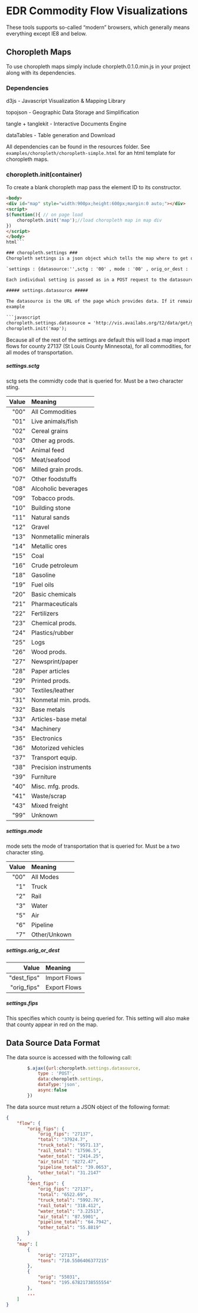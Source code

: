 EDR Commodity Flow Visualizations
=================================
These tools supports so-called “modern” browsers, which generally means everything except IE8 and below.

Choropleth Maps
----------------
To use choropleth maps simply include chorpleth.0.1.0.min.js in your project along with its dependencies.

### Dependencies ###
d3js - Javascript Visualization & Mapping Library

topojson - Geographic Data Storage and Simplification

tangle + tanglekit - Interactive Documents Engine

dataTables - Table generation and Download

All dependencies can be found in the resources folder.
See `examples/choropleth/choropleth-simple.html` for an html template for choropleth maps.

### choropleth.init(container) ###

To create a blank choropleth map pass the element ID to its constructor.

```html
<body>
<div id="map" style="width:900px;height:600px;margin:0 auto;"></div>
<script>
$(function(){ // on page load
	choropleth.init('map');//load choropleth map in map div
})
</script>
</body>
html```

### choropleth.settings ###
Choropleth settings is a json object which tells the map where to get data. The default values are :

`settings : {datasource:'',sctg : '00' , mode : '00' , orig_or_dest : 'dest_fips' , fips : '27137'}`

Each individual setting is passed as in a POST request to the datasource url to specify what data it should return.See `data/get/getCountytoNation.php' to see how its parsed.

##### settings.datasource #####
 
The datasource is the URL of the page which provides data. If it remains unset the map will load blank. 
example

```javascript
choropleth.settings.datasource = 'http://vis.availabs.org/t2/data/get/getCountyToNation.php'
choropleth.init('map');
```

Because all of the rest of the settings are default this will load a map import flows for county 27137 (St Louis County Minnesota), for all commodities, for all modes of transportation. 


##### settings.sctg #####

sctg sets the commidty code that is queried for. Must be a two character sting.

|Value| Meaning| 
|----:|:----------------|
|"00"|All Commodities|
|"01"| Live animals/fish|
|"02"| Cereal grains|
|"03"| Other ag prods.|
|"04"| Animal feed|
|"05"| Meat/seafood|
|"06"| Milled grain prods.|
|"07"| Other foodstuffs|
|"08"| Alcoholic beverages|
|"09"| Tobacco prods.|
|"10"| Building stone|
|"11"| Natural sands|
|"12"| Gravel|
|"13"| Nonmetallic minerals|
|"14"| Metallic ores|
|"15"| Coal|
|"16"| Crude petroleum|
|"18"| Gasoline|
|"19"| Fuel oils|
|"20"| Basic chemicals|
|"21"| Pharmaceuticals|
|"22"| Fertilizers|
|"23"| Chemical prods.|
|"24"| Plastics/rubber|
|"25"| Logs|
|"26"| Wood prods.|
|"27"| Newsprint/paper|
|"28"| Paper articles|
|"29"| Printed prods.|
|"30"| Textiles/leather|
|"31"| Nonmetal min. prods.|
|"32"| Base metals|
|"33"| Articles-base metal|
|"34"| Machinery|
|"35"| Electronics|
|"36"| Motorized vehicles|
|"37"| Transport equip.|
|"38"| Precision instruments|
|"39"| Furniture|
|"40"| Misc. mfg. prods.|
|"41"| Waste/scrap|
|"43"| Mixed freight|
|"99"| Unknown|

##### settings.mode #####

mode sets the mode of transportation that is queried for. Must be a two character sting.

|Value| Meaning| 
|-----:|:------|
|"00"|All Modes|
|"1"|Truck|
|"2"|Rail|
|"3"|Water|
|"5"|Air|
|"6"|Pipeline|
|"7"|Other/Unkown|

##### settings.orig_or_dest #####
|Value| Meaning| 
|-----------:|:-----------|
|"dest_fips"| Import Flows|
|"orig_fips"| Export Flows|

##### settings.fips ##### 

This specifies which county is being queried for. This setting will also make that county appear in red on the map.


## Data Source Data Format ##
The data source is accessed with the following call:
```javascript
		$.ajax({url:choropleth.settings.datasource, 
			type : 'POST',
			data:choropleth.settings,
			dataType:'json',
			async:false
		})
```
The data source must return a JSON object of the following format:

```json
{
    "flow": {
        "orig_fips": {
            "orig_fips": "27137",
            "total": "37924.7",
            "truck_total": "9571.13",
            "rail_total": "17596.5",
            "water_total": "2414.25",
            "air_total": "8272.47",
            "pipeline_total": "39.0653",
            "other_total": "31.2147"
        },
        "dest_fips": {
            "orig_fips": "27137",
            "total": "6522.69",
            "truck_total": "5992.76",
            "rail_total": "318.412",
            "water_total": "3.22513",
            "air_total": "87.5901",
            "pipeline_total": "64.7942",
            "other_total": "55.8819"
        }
    },
    "map": [
        {
            "orig": "27137",
            "tons": "710.5506406377215"
        },
        {
            "orig": "55031",
            "tons": "195.67821738555554"
        },
        ...
    ]
}
```